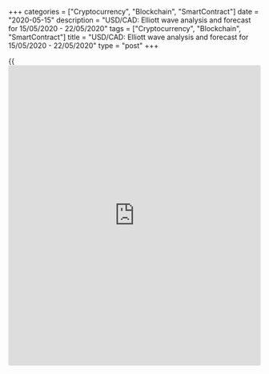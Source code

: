 +++
categories = ["Cryptocurrency", "Blockchain", "SmartContract"]
date = "2020-05-15"
description = "USD/CAD: Elliott wave analysis and forecast for 15/05/2020 - 22/05/2020"
tags = ["Cryptocurrency", "Blockchain", "SmartContract"]
title = "USD/CAD: Elliott wave analysis and forecast for 15/05/2020 - 22/05/2020"
type = "post"
+++

{{<iframe id="large-banner" src="https://www.bounty.group/#slide=19.0" width="100%" height="600" scrolling="no" style="border: 0px solid rgb(216, 221, 230); border-radius: 3px;">}}

May 15, 2020

May 15, 2020

USD/CAD: Elliott wave analysis and forecast for 15/05/2020 –
22/05/2020Alex Geuta

## [USD/CAD][1] remains likely to grow. Estimated pivot point is at a
level of 1.3900.

 **Main scenario:** consider long positions from corrections above the
level of 1.3900 with a target of 1.4351 – 1.4562.

 **Alternative scenario:** ****breakout and consolidation below the
level of 1.3900 will allow the pair to continue declining to the levels
of 1.3730 – 1.3598.

 **Analysis:** On the D1 time frame, supposedly, a descending correction
finished developing in the form of second wave of larger degree (2), and
wave (3) started forming. Supposedly, the first counter-trend wave of
smaller degree 1 of (3) formed and a descending correction finished
developing in the form of wave 2 of (3) on the H4 time frame.
Apparently, the first wave of smaller degree i of 3 is developing on the
H1 time frame, with wave (iii) of i of 3 developing inside. If the
presumption is correct, the pair will continue to rise to the levels of
1.4351 – 1.4562. The level of 1.3900 is critical in this scenario as the
breakout will enable the pair to continue declining to the levels of
1.3730 – 1.3598.

![LiteForex: USD/CAD: Elliott wave analysis and forecast for 15/05/2020
– 22/05/2020][2]

* * *

![LiteForex: USD/CAD: Elliott wave analysis and forecast for 15/05/2020
– 22/05/2020][3]

* * *

![LiteForex: USD/CAD: Elliott wave analysis and forecast for 15/05/2020
– 22/05/2020][4]

* * *

P.S. Did you like my article? Share it in social networks: it will be
the best “thank you" :)

Ask me questions and comment below. I’ll be glad to answer your
questions and give necessary explanations.

 **Useful links:**

  * I recommend trying to trade with a reliable broker [here][5]. The system allows you to trade by yourself or copy successful traders from all across the globe.
  * Use my promo-code BLOG for getting deposit bonus 50% on LiteForex platform. Just enter this code in the appropriate field while [depositing][6] your trading account.
  * Telegram channel with high-quality analytics, Forex reviews, training articles, and other useful things for traders <t.me/liteforex>

## Price chart of USDCAD in real time mode

![USD/CAD: Elliott wave analysis and forecast for 15/05/2020 –
22/05/2020][7]

The content of this article reflects the author’s opinion and does not
necessarily reflect the official position of LiteForex. The material
published on this page is provided for informational purposes only and
should not be considered as the provision of investment advice for the
purposes of Directive 2004/39/EC.

Rate this article:

{{value}}

( {{count}} {{title}} )

   1. my.liteforex.com/trading/chart?symbol=USDCAD
   2. cdn.liteforex.com/cache/uploads/blog_post/wave-analisys/15-05-2020/USDCADH1.png?w=30&s=c2453d039737f506ce06a65eb4a12c55
   3. cdn.liteforex.com/cache/uploads/blog_post/wave-analisys/15-05-2020/USDCADH4.png?w=30&s=8706edf7548f835fd938883c83355cea
   4. cdn.liteforex.com/cache/uploads/blog_post/wave-analisys/15-05-2020/USDCADDaily.png?w=30&s=d9bbe198b472df7ba1c50655d610fb0a
   5. my.liteforex.com/?category=analysts-opinions&slug=usdcad-elliott-wave-analysis-and-forecast-for-15052020---22052020&openPopup=%2Fregistration%2Fpopup&utm_source=blog&utm_medium=article&utm_campaign=bonus
   6. my.liteforex.com/deposit/?category=analysts-opinions&slug=usdcad-elliott-wave-analysis-and-forecast-for-15052020---22052020&promo_code=BLOG&utm_source=blog&utm_medium=article&utm_campaign=bonus
   7. cdn.liteforex.com/cache/uploads/blog_post/wave-analisys/Previews-elliot-waves/usdcad-elliott-wave-analysis-liteforex-blog-preview.jpeg?q=75&w=1000&s=2a81191a92f70811bd01d7e0f40396a6